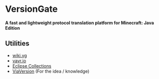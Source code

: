 # VersionGate

**A fast and lightweight protocol translation platform for Minecraft: Java Edition**

## Utilities

- [wiki.vg](https://wiki.vg/Main_Page)
- [vavr.io](https://www.vavr.io/)
- [Eclipse Collections](https://www.eclipse.org/collections/)
- [ViaVersion](https://github.com/ViaVersion/ViaVersion) (For the idea / knowledge)